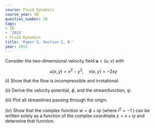 ```yaml
---
course: Fluid Dynamics
course_year: IB
question_number: 20
tags:
- IB
- '2015'
- Fluid Dynamics
title: 'Paper 2, Section I, B '
year: 2015
---
```




Consider the two-dimensional velocity field $\mathbf{u}=(u, v)$ with

$$u(x, y)=x^{2}-y^{2}, \quad v(x, y)=-2 x y$$

(i) Show that the flow is incompressible and irrotational.

(ii) Derive the velocity potential, $\phi$, and the streamfunction, $\psi$.

(iii) Plot all streamlines passing through the origin.

(iv) Show that the complex function $w=\phi+i \psi$ (where $i^{2}=-1$ ) can be written solely as a function of the complex coordinate $z=x+i y$ and determine that function.